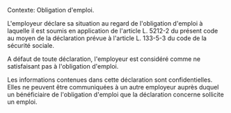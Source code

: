 Contexte: Obligation d'emploi.

L'employeur déclare sa situation au regard de l'obligation d'emploi à laquelle il est soumis en application de l'article L. 5212-2 du présent code au moyen de la déclaration prévue à l'article L. 133-5-3 du code de la sécurité sociale.

A défaut de toute déclaration, l'employeur est considéré comme ne satisfaisant pas à l'obligation d'emploi.

Les informations contenues dans cette déclaration sont confidentielles. Elles ne peuvent être communiquées à un autre employeur auprès duquel un bénéficiaire de l'obligation d'emploi que la déclaration concerne sollicite un emploi.
